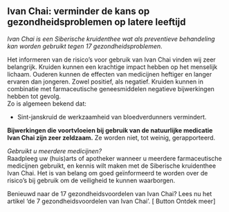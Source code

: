 ## Ivan Chai: verminder de kans op gezondheidsproblemen op latere leeftijd

_Ivan Chai is een Siberische kruidenthee wat als preventieve behandeling kan worden gebruikt tegen 17 gezondheidsproblemen._

Het informeren van de risico’s voor gebruik van Ivan Chai vinden wij zeer belangrijk. Kruiden kunnen een krachtige impact hebben op het menselijk lichaam. Ouderen kunnen de effecten van medicijnen heftiger en langer ervaren dan jongeren. Zowel positief, als negatief.
Kruiden kunnen in combinatie met farmaceutische geneesmiddelen negatieve bijwerkingen hebben tot gevolg. <br>
Zo is algemeen bekend dat:
* Sint-janskruid de werkzaamheid van bloedverdunners vermindert. 

**Bijwerkingen die voortvloeien bij gebruik van de natuurlijke medicatie Ivan Chai zijn zeer zeldzaam.** Ze worden niet, tot weinig, gerapporteerd.

_Gebruikt u meerdere medicijnen?_ <br>
Raadpleeg uw (huis)arts of apotheker wanneer u meerdere farmaceutische medicijnen gebruikt, en kennis wilt maken met de Siberische kruidenthee Ivan Chai. Het is van belang om goed geïnformeerd te worden over de risico’s bij gebruik om de veiligheid  te kunnen waarborgen.

Benieuwd naar de 17 gezondheidsvoordelen van Ivan Chai? Lees nu het artikel ‘de 7 gezondheidsvoordelen van Ivan Chai’.
[ Button Ontdek meer] 


